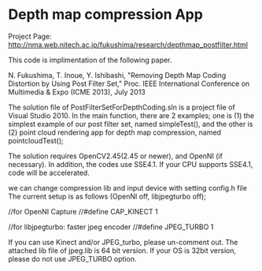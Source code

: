 Depth map compression App
=============
Project Page:
http://nma.web.nitech.ac.jp/fukushima/research/depthmap_postfilter.html

This code is implimentation of the following paper.

N. Fukushima, T. Inoue, Y. Ishibashi, "Removing Depth Map Coding Distortion by Using Post Filter Set," Proc. IEEE International Conference on Multimedia & Expo (ICME 2013), July 2013

The solution file of PostFilterSetForDepthCoding.sln is a project file of Visual Studio 2010.
In the main function, there are 2 examples; one is (1) the simplest example of our post filter set,
named simpleTest(), and the other is (2) point cloud rendering app for depth map compression, named pointcloudTest();

The solution requires OpenCV2.45(2.45 or newer), and OpenNI (if necessary).
In addition, the codes use SSE4.1. If your CPU supports SSE4.1, code will be accelerated. 

we can change compression lib and input device with setting config.h file 
The current setup is as follows (OpenNI off, libjpegturbo off);

//for OpenNI Capture
//#define CAP_KINECT 1

//for libjpegturbo: faster jpeg encoder
//#define JPEG_TURBO 1

If you can use Kinect and/or JPEG_turbo, please un-comment out.
The attached lib file of jpeg.lib is 64 bit version. If your OS is 32bit version, please do not use JPEG_TURBO option.  



